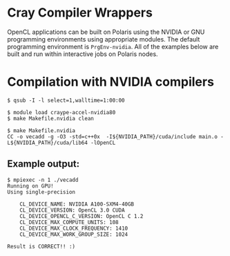 # Cray Compiler Wrappers
OpenCL applications can be built on Polaris using the NVIDIA or GNU programming environments using appropriate modules. The default programming environment is `PrgEnv-nvidia`. All of the examples below are built and run within interactive jobs on Polaris nodes.

# Compilation with NVIDIA compilers
```
$ qsub -I -l select=1,walltime=1:00:00

$ module load craype-accel-nvidia80
$ make Makefile.nvidia clean

$ make Makefile.nvidia
CC -o vecadd -g -O3 -std=c++0x  -I${NVIDIA_PATH}/cuda/include main.o -L${NVIDIA_PATH}/cuda/lib64 -lOpenCL
```

## Example output:
```
$ mpiexec -n 1 ./vecadd
Running on GPU!
Using single-precision

    CL_DEVICE_NAME: NVIDIA A100-SXM4-40GB
    CL_DEVICE_VERSION: OpenCL 3.0 CUDA
    CL_DEVICE_OPENCL_C_VERSION: OpenCL C 1.2 
    CL_DEVICE_MAX_COMPUTE_UNITS: 108
    CL_DEVICE_MAX_CLOCK_FREQUENCY: 1410
    CL_DEVICE_MAX_WORK_GROUP_SIZE: 1024

Result is CORRECT!! :)
```